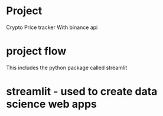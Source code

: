 # Project 

Crypto Price tracker With binance api

# project flow 

This includes the python package called streamlit

# streamlit - used to create data science web apps

